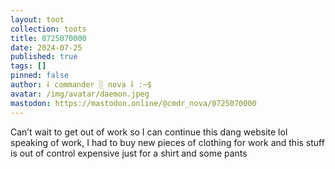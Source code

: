 ```yaml
---
layout: toot
collection: toots
title: 0725070000
date: 2024-07-25
published: true
tags: []
pinned: false
author: ⸸ commander ░ nova ⸸ :~$
avatar: /img/avatar/daemon.jpeg
mastodon: https://mastodon.online/@cmdr_nova/0725070000
---
```


Can’t wait to get out of work so I can continue this dang website lol speaking of work, I had to buy new pieces of clothing for work and this stuff is out of control expensive just for a shirt and some pants
